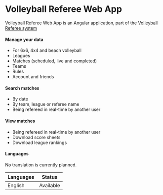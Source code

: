 # Volleyball Referee Web App

Volleyball Referee Web App is an Angular application, part of the [Volleyball Referee system][vbr]

#### Manage your data
- For 6x6, 4x4 and beach volleyball
- Leagues
- Matches (scheduled, live and completed)
- Teams
- Rules
- Account and friends

#### Search matches
- By date
- By team, league or referee name
- Being refereed in real-time by another user

#### View matches
- Being refereed in real-time by another user
- Download score sheets
- Download league rankings

#### Languages

No translation is currently planned.

| Languages        | Status                          |
|------------------|---------------------------------|
| English          | Available                       |

[vbr]: https://www.facebook.com/VolleyballReferee/
